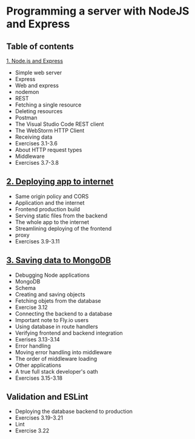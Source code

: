 # Programming a server with NodeJS and Express

## Table of contents
[1. Node.js and Express](./NodeJS-and-Express.md)
- Simple web server
- Express
- Web and express
- nodemon
- REST
- Fetching a single resource
- Deleting resources
- Postman
- The Visual Studio Code REST client
- The WebStorm HTTP Client
- Receiving data
- Exercises 3.1-3.6
- About HTTP request types
- Middleware
- Exercises 3.7-3.8

## [2. Deploying app to internet](./Deploying-app-to-internet.md)
- Same origin policy and CORS
- Application and the internet
- Frontend production build
- Serving static files from the backend
- The whole app to the internet
- Streamlining deploying of the frontend
- proxy
- Exercises 3.9-3.11

## [3. Saving data to MongoDB](./Saving-data-to-MongoDB)
- Debugging Node applications
- MongoDB
- Schema
- Creating and saving objects
- Fetching objets from the database
- Exercise 3.12
- Connecting the backend to a database
- Important note to Fly.io users
- Using database in route handlers
- Verifying frontend and backend integration
- Exerises 3.13-3.14
- Error handling
- Moving error handling into middleware
- The order of middleware loading
- Other applications
- A true full stack developer's oath
- Exercises 3.15-3.18

## Validation and ESLint
- Deploying the database backend to production
- Exercises 3.19-3.21
- Lint
- Exercise 3.22
  
